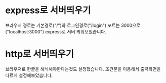 # express로 서버띄우기
브라우저 경로는 기본경로("/")와 로그인경로("/login") 포트는 3000으로("localhost:3000") express로 서버 띄워보았습니다.


# http로 서버띄우기
브라우저로 한글을 해석해야한다는것도 설정했습니다.
조건문을 이용해서 출력화면을 다르게 설정해보았습니다.


